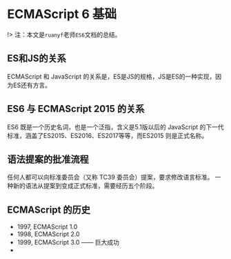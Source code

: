 # ECMAScript 6 基础

!> 注：本文是`ruanyf`老师`ES6`文档的总结。

## ES和JS的关系

ECMAScript 和 JavaScript 的关系是，ES是JS的规格，JS是ES的一种实现，因为ES还有方言。

## ES6 与 ECMAScript 2015 的关系

ES6 既是一个历史名词，也是一个泛指，含义是5.1版以后的 JavaScript 的下一代标准，涵盖了ES2015、ES2016、ES2017等等，而ES2015 则是正式名称。

## 语法提案的批准流程

任何人都可以向标准委员会（又称 TC39 委员会）提案，要求修改语言标准。
一种新的语法从提案到变成正式标准，需要经历五个阶段。

## ECMAScript 的历史

- 1997, ECMAScript 1.0
- 1998, ECMAScript 2.0
- 1999, ECMAScript 3.0 —— 巨大成功
- 
